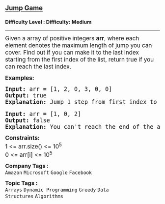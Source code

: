 <h2><a href="https://www.geeksforgeeks.org/problems/jump-game/1?page=1&category=Greedy&status=unsolved&sortBy=submissions">Jump Game</a></h2><h3>Difficulty Level : Difficulty: Medium</h3><hr><div class="problems_problem_content__Xm_eO"><p><span style="font-size: 14pt;">Given a array of positive integers <strong>arr</strong>, where each element denotes the maximum length of jump you can cover. Find out if you can make it to the last index starting from the first index of the list, return true if you can reach the last index.</span></p>
<p><span style="font-size: 14pt;"><strong>Examples:</strong></span></p>
<pre><span style="font-size: 14pt;"><strong>Input:</strong> arr<strong> = </strong>[1, 2, 0, 3, 0, 0] 
<strong>Output: </strong>true
<strong>Explanation: </strong>Jump 1 step from first index to second index. Then jump 2 steps to reach 4<sub>th </sub>index, and now jump 2 steps to reach the end.
</span></pre>
<pre><span style="font-size: 14pt;"><strong>Input:</strong> arr<strong> </strong><strong>= </strong>[1, 0, 2]
<strong>Output: </strong>false
<strong>Explanation: </strong>You can't reach the end of the array.
</span></pre>
<p><span style="font-size: 14pt;"><strong>Constraints:</strong></span><br><span style="font-size: 14pt;">1 &lt;= arr.size() &lt;= 10<sup>5</sup><br>0 &lt;= arr[i] &lt;= 10<sup>5</sup></span></p></div><p><span style=font-size:18px><strong>Company Tags : </strong><br><code>Amazon</code>&nbsp;<code>Microsoft</code>&nbsp;<code>Google</code>&nbsp;<code>Facebook</code>&nbsp;<br><p><span style=font-size:18px><strong>Topic Tags : </strong><br><code>Arrays</code>&nbsp;<code>Dynamic Programming</code>&nbsp;<code>Greedy</code>&nbsp;<code>Data Structures</code>&nbsp;<code>Algorithms</code>&nbsp;